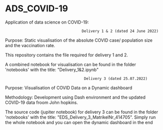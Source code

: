 ADS_COVID-19
==============================

Application of data science on COVID-19:

                                       Delivery 1 & 2 (dated 24 June 2022)

Purpose:   Static visualisation of the absolute COVID case/ population size and the vaccination rate. 

This repository contains the file required for delivery 1 and 2. 

A combined notebook for visualisation can be found in the folder 'notebooks' with the title: "Delivery_1&2.ipynb"


                                        Delivery 3 (dated 25.07.2022) 
                                        
Purpose: Visualisation of COVID Data on a Dynamic dashboard 

Methodology: Development using Dash environment and the updated COVID-19 data froom John hopkins. 

The source code (jupiter notebook) for delivery 3 can be found in the folder 'notebooks' with the title: "EDS_Delivery_3_MatrikelNr_414705". Simply run the whole notebook and you can open the dynamic dashboard in the end

